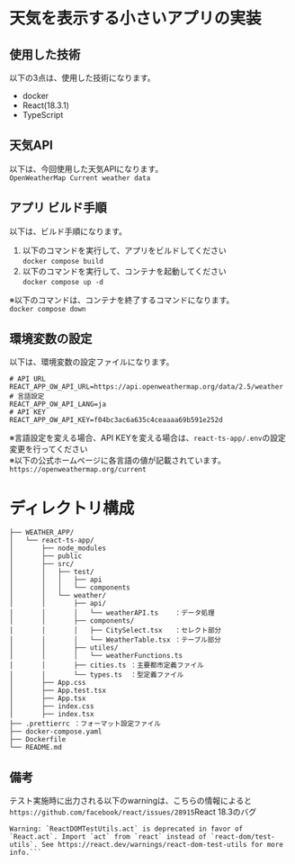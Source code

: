 # 天気を表示する小さいアプリの実装

## 使用した技術
以下の3点は、使用した技術になります。
- docker
- React(18.3.1)
- TypeScript

## 天気API
以下は、今回使用した天気APIになります。  
```OpenWeatherMap Current weather data```  

## アプリ ビルド手順
以下は、ビルド手順になります。 　

1. 以下のコマンドを実行して、アプリをビルドしてください  
```docker compose build```  
1. 以下のコマンドを実行して、コンテナを起動してください  
```docker compose up -d ```  

※以下のコマンドは、コンテナを終了するコマンドになります。  
```docker compose down```  

## 環境変数の設定
以下は、環境変数の設定ファイルになります。  
```
# API URL
REACT_APP_OW_API_URL=https://api.openweathermap.org/data/2.5/weather
# 言語設定
REACT_APP_OW_API_LANG=ja
# API KEY
REACT_APP_OW_API_KEY=f04bc3ac6a635c4ceaaaa69b591e252d
``` 
※言語設定を変える場合、API KEYを変える場合は、```react-ts-app/.env```の設定変更を行ってください  
※以下の公式ホームページに各言語の値が記載されています。  
```https://openweathermap.org/current```

# ディレクトリ構成
```
├── WEATHER_APP/
│   └── react-ts-app/
│       ├── node_modules
│       ├── public
│       ├── src/
│       │   ├── test/
│       │   │   ├── api
│       │   │   └── components
│       │   └── weather/
│       │       ├── api/
│       │       │   └── weatherAPI.ts    ：データ処理
│       │       ├── components/
│       │       │   ├── CitySelect.tsx   ：セレクト部分
│       │       │   └── WeatherTable.tsx ：テーブル部分
│       │       ├── utiles/
│       │       │   └── weatherFunctions.ts
│       │       ├── cities.ts ：主要都市定義ファイル
│       │       └── types.ts  ：型定義ファイル
│       ├── App.css
│       ├── App.test.tsx
│       ├── App.tsx
│       ├── index.css
│       ├── index.tsx
├── .prettierrc ：フォーマット設定ファイル
├── docker-compose.yaml
├── Dockerfile
└── README.md
```

## 備考
テスト実施時に出力される以下のwarningは、こちらの情報によると```https://github.com/facebook/react/issues/28915```React 18.3のバグ  
``` TEXT
Warning: `ReactDOMTestUtils.act` is deprecated in favor of `React.act`. Import `act` from `react` instead of `react-dom/test-utils`. See https://react.dev/warnings/react-dom-test-utils for more info.```